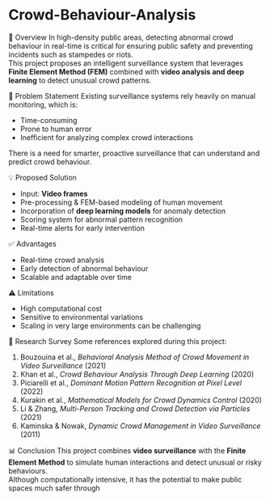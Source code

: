 # Crowd-Behaviour-Analysis

 📌 Overview
In high-density public areas, detecting abnormal crowd behaviour in real-time is critical for ensuring public safety and preventing incidents such as stampedes or riots.  
This project proposes an intelligent surveillance system that leverages **Finite Element Method (FEM)** combined with **video analysis and deep learning** to detect unusual crowd patterns.

 🎯 Problem Statement
Existing surveillance systems rely heavily on manual monitoring, which is:
- Time-consuming
- Prone to human error
- Inefficient for analyzing complex crowd interactions

There is a need for smarter, proactive surveillance that can understand and predict crowd behaviour.

💡 Proposed Solution
- Input: **Video frames**
- Pre-processing & FEM-based modeling of human movement
- Incorporation of **deep learning models** for anomaly detection
- Scoring system for abnormal pattern recognition
- Real-time alerts for early intervention

 ✅ Advantages
- Real-time crowd analysis  
- Early detection of abnormal behaviour  
- Scalable and adaptable over time  

 ⚠️ Limitations
- High computational cost  
- Sensitive to environmental variations  
- Scaling in very large environments can be challenging  

 🔬 Research Survey
Some references explored during this project:
1. Bouzouina et al., *Behavioral Analysis Method of Crowd Movement in Video Surveillance* (2021)  
2. Khan et al., *Crowd Behaviour Analysis Through Deep Learning* (2020)  
3. Piciarelli et al., *Dominant Motion Pattern Recognition at Pixel Level* (2022)  
4. Kurakin et al., *Mathematical Models for Crowd Dynamics Control* (2020)  
5. Li & Zhang, *Multi-Person Tracking and Crowd Detection via Particles* (2021)  
6. Kaminska & Nowak, *Dynamic Crowd Management in Video Surveillance* (2011)  

 📊 Conclusion
This project combines **video surveillance** with the **Finite Element Method** to simulate human interactions and detect unusual or risky behaviours.  
Although computationally intensive, it has the potential to make public spaces much safer through

